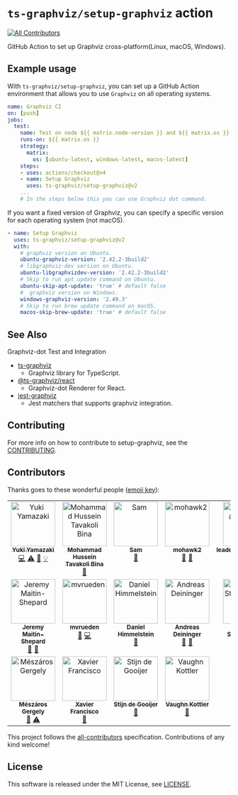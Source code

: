 # `ts-graphviz/setup-graphviz` action
<!-- ALL-CONTRIBUTORS-BADGE:START - Do not remove or modify this section -->
[![All Contributors](https://img.shields.io/badge/all_contributors-18-orange.svg?style=flat-square)](#contributors-)
<!-- ALL-CONTRIBUTORS-BADGE:END -->

GitHub Action to set up Graphviz cross-platform(Linux, macOS, Windows).

## Example usage

With `ts-graphviz/setup-graphviz`, you can set up a GitHub Action environment
that allows you to use `Graphviz` on all operating systems.

```yml
name: Graphviz CI
on: [push]
jobs:
  test:
    name: Test on node ${{ matrix.node-version }} and ${{ matrix.os }}
    runs-on: ${{ matrix.os }}
    strategy:
      matrix:
        os: [ubuntu-latest, windows-latest, macos-latest]
    steps:
    - uses: actions/checkout@v4
    - name: Setup Graphviz
      uses: ts-graphviz/setup-graphviz@v2
    ...
    # In the steps below this you can use Graphviz dot command.
```

If you want a fixed version of Graphviz,
you can specify a specific version for each operating system (not macOS).

```yaml
- name: Setup Graphviz
  uses: ts-graphviz/setup-graphviz@v2
  with:
    # graphviz version on Ubuntu.
    ubuntu-graphviz-version: '2.42.2-3build2'
    # libgraphviz-dev version on Ubuntu.
    ubuntu-libgraphvizdev-version: '2.42.2-3build2'
    # Skip to run apt update command on Ubuntu.
    ubuntu-skip-apt-update: 'true' # default false
    #  graphviz version on Windows.
    windows-graphviz-version: '2.49.3'
    # Skip to run brew update command on macOS.
    macos-skip-brew-update: 'true' # default false
```

## See Also

Graphviz-dot Test and Integration

- [ts-graphviz](https://github.com/ts-graphviz/ts-graphviz)
  - Graphviz library for TypeScript.
- [@ts-graphviz/react](https://github.com/ts-graphviz/react)
  - Graphviz-dot Renderer for React.
- [jest-graphviz](https://github.com/ts-graphviz/jest-graphviz)
  - Jest matchers that supports graphviz integration.

## Contributing

For more info on how to contribute to setup-graphviz, see the [CONTRIBUTING](./CONTRIBUTING.md).

## Contributors

Thanks goes to these wonderful people ([emoji key](https://allcontributors.org/docs/en/emoji-key)):

<!-- ALL-CONTRIBUTORS-LIST:START - Do not remove or modify this section -->
<!-- prettier-ignore-start -->
<!-- markdownlint-disable -->
<table>
  <tbody>
    <tr>
      <td align="center" valign="top" width="14.28%"><a href="http://blog.kamiazya.tech/"><img src="https://avatars0.githubusercontent.com/u/35218186?v=4?s=100" width="100px;" alt="Yuki Yamazaki"/><br /><sub><b>Yuki Yamazaki</b></sub></a><br /><a href="https://github.com/ts-graphviz/setup-graphviz/commits?author=kamiazya" title="Code">💻</a> <a href="https://github.com/ts-graphviz/setup-graphviz/commits?author=kamiazya" title="Tests">⚠️</a> <a href="https://github.com/ts-graphviz/setup-graphviz/commits?author=kamiazya" title="Documentation">📖</a> <a href="#example-kamiazya" title="Examples">💡</a></td>
      <td align="center" valign="top" width="14.28%"><a href="https://github.com/mhtb32"><img src="https://avatars3.githubusercontent.com/u/24754239?v=4?s=100" width="100px;" alt="Mohammad Hussein Tavakoli Bina "/><br /><sub><b>Mohammad Hussein Tavakoli Bina </b></sub></a><br /><a href="#ideas-mhtb32" title="Ideas, Planning, & Feedback">🤔</a></td>
      <td align="center" valign="top" width="14.28%"><a href="https://smcleod.net"><img src="https://avatars.githubusercontent.com/u/862951?v=4?s=100" width="100px;" alt="Sam"/><br /><sub><b>Sam</b></sub></a><br /><a href="#maintenance-sammcj" title="Maintenance">🚧</a></td>
      <td align="center" valign="top" width="14.28%"><a href="https://github.com/mohawk2"><img src="https://avatars.githubusercontent.com/u/7308181?v=4?s=100" width="100px;" alt="mohawk2"/><br /><sub><b>mohawk2</b></sub></a><br /><a href="https://github.com/ts-graphviz/setup-graphviz/issues?q=author%3Amohawk2" title="Bug reports">🐛</a> <a href="#ideas-mohawk2" title="Ideas, Planning, & Feedback">🤔</a></td>
      <td align="center" valign="top" width="14.28%"><a href="https://github.com/leadelngalame1611"><img src="https://avatars.githubusercontent.com/u/39901966?v=4?s=100" width="100px;" alt="leadelngalame1611"/><br /><sub><b>leadelngalame1611</b></sub></a><br /><a href="https://github.com/ts-graphviz/setup-graphviz/issues?q=author%3Aleadelngalame1611" title="Bug reports">🐛</a> <a href="#ideas-leadelngalame1611" title="Ideas, Planning, & Feedback">🤔</a></td>
      <td align="center" valign="top" width="14.28%"><a href="https://github.com/stunney"><img src="https://avatars.githubusercontent.com/u/609012?v=4?s=100" width="100px;" alt="S. Tunney"/><br /><sub><b>S. Tunney</b></sub></a><br /><a href="#ideas-stunney" title="Ideas, Planning, & Feedback">🤔</a></td>
      <td align="center" valign="top" width="14.28%"><a href="https://paul.kishimoto.name"><img src="https://avatars.githubusercontent.com/u/1634164?v=4?s=100" width="100px;" alt="Paul Natsuo Kishimoto"/><br /><sub><b>Paul Natsuo Kishimoto</b></sub></a><br /><a href="https://github.com/ts-graphviz/setup-graphviz/issues?q=author%3Akhaeru" title="Bug reports">🐛</a> <a href="#research-khaeru" title="Research">🔬</a></td>
    </tr>
    <tr>
      <td align="center" valign="top" width="14.28%"><a href="https://github.com/jbms"><img src="https://avatars.githubusercontent.com/u/4211946?v=4?s=100" width="100px;" alt="Jeremy Maitin-Shepard"/><br /><sub><b>Jeremy Maitin-Shepard</b></sub></a><br /><a href="https://github.com/ts-graphviz/setup-graphviz/issues?q=author%3Ajbms" title="Bug reports">🐛</a> <a href="#ideas-jbms" title="Ideas, Planning, & Feedback">🤔</a></td>
      <td align="center" valign="top" width="14.28%"><a href="https://github.com/mvrueden"><img src="https://avatars.githubusercontent.com/u/4202259?v=4?s=100" width="100px;" alt="mvrueden"/><br /><sub><b>mvrueden</b></sub></a><br /><a href="https://github.com/ts-graphviz/setup-graphviz/issues?q=author%3Amvrueden" title="Bug reports">🐛</a> <a href="https://github.com/ts-graphviz/setup-graphviz/commits?author=mvrueden" title="Code">💻</a></td>
      <td align="center" valign="top" width="14.28%"><a href="https://dhimmel.com"><img src="https://avatars.githubusercontent.com/u/1117703?v=4?s=100" width="100px;" alt="Daniel Himmelstein"/><br /><sub><b>Daniel Himmelstein</b></sub></a><br /><a href="#question-dhimmel" title="Answering Questions">💬</a></td>
      <td align="center" valign="top" width="14.28%"><a href="https://github.com/deining"><img src="https://avatars.githubusercontent.com/u/18169566?v=4?s=100" width="100px;" alt="Andreas Deininger"/><br /><sub><b>Andreas Deininger</b></sub></a><br /><a href="https://github.com/ts-graphviz/setup-graphviz/commits?author=deining" title="Documentation">📖</a> <a href="#maintenance-deining" title="Maintenance">🚧</a></td>
      <td align="center" valign="top" width="14.28%"><a href="http://devmonstr.com"><img src="https://avatars.githubusercontent.com/u/17883887?v=4?s=100" width="100px;" alt="Joshua Strohminger"/><br /><sub><b>Joshua Strohminger</b></sub></a><br /><a href="https://github.com/ts-graphviz/setup-graphviz/commits?author=joshstrohminger" title="Code">💻</a> <a href="#maintenance-joshstrohminger" title="Maintenance">🚧</a></td>
      <td align="center" valign="top" width="14.28%"><a href="https://github.com/2bndy5"><img src="https://avatars.githubusercontent.com/u/14963867?v=4?s=100" width="100px;" alt="Brendan"/><br /><sub><b>Brendan</b></sub></a><br /><a href="#maintenance-2bndy5" title="Maintenance">🚧</a></td>
      <td align="center" valign="top" width="14.28%"><a href="https://github.com/glatterf42"><img src="https://avatars.githubusercontent.com/u/83776373?v=4?s=100" width="100px;" alt="Fridolin Glatter"/><br /><sub><b>Fridolin Glatter</b></sub></a><br /><a href="#maintenance-glatterf42" title="Maintenance">🚧</a></td>
    </tr>
    <tr>
      <td align="center" valign="top" width="14.28%"><a href="https://github.com/Maetveis"><img src="https://avatars.githubusercontent.com/u/8176760?v=4?s=100" width="100px;" alt="Mészáros Gergely"/><br /><sub><b>Mészáros Gergely</b></sub></a><br /><a href="https://github.com/ts-graphviz/setup-graphviz/issues?q=author%3AMaetveis" title="Bug reports">🐛</a> <a href="https://github.com/ts-graphviz/setup-graphviz/commits?author=Maetveis" title="Tests">⚠️</a></td>
      <td align="center" valign="top" width="14.28%"><a href="https://github.com/XF-FW"><img src="https://avatars.githubusercontent.com/u/98830734?v=4?s=100" width="100px;" alt="Xavier Francisco"/><br /><sub><b>Xavier Francisco</b></sub></a><br /><a href="#ideas-XF-FW" title="Ideas, Planning, & Feedback">🤔</a></td>
      <td align="center" valign="top" width="14.28%"><a href="https://github.com/stinodego"><img src="https://avatars.githubusercontent.com/u/3502351?v=4?s=100" width="100px;" alt="Stijn de Gooijer"/><br /><sub><b>Stijn de Gooijer</b></sub></a><br /><a href="https://github.com/ts-graphviz/setup-graphviz/issues?q=author%3Astinodego" title="Bug reports">🐛</a></td>
      <td align="center" valign="top" width="14.28%"><a href="https://vkottler.github.io/"><img src="https://avatars.githubusercontent.com/u/15205052?v=4?s=100" width="100px;" alt="Vaughn Kottler"/><br /><sub><b>Vaughn Kottler</b></sub></a><br /><a href="https://github.com/ts-graphviz/setup-graphviz/issues?q=author%3Avkottler" title="Bug reports">🐛</a></td>
    </tr>
  </tbody>
</table>

<!-- markdownlint-restore -->
<!-- prettier-ignore-end -->

<!-- ALL-CONTRIBUTORS-LIST:END -->

This project follows the [all-contributors](https://github.com/all-contributors/all-contributors) specification. Contributions of any kind welcome!

## License

This software is released under the MIT License, see [LICENSE](./LICENSE).
